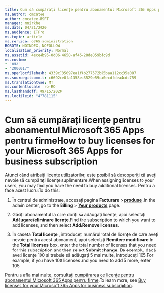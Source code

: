 ```yaml
---
title: Cum să cumpărați licențe pentru abonamentul Microsoft 365 Apps pentru firme
ms.author: cmcatee
author: cmcatee-MSFT
manager: mnirkhe
ms.date: 04/21/2020
ms.audience: ITPro
ms.topic: article
ms.service: o365-administration
ROBOTS: NOINDEX, NOFOLLOW
localization_priority: Normal
ms.assetid: 4ece4b95-0d06-4658-af45-28de859bdc9d
ms.custom:
- "652"
- "2000017"
ms.openlocfilehash: 4339c735097ea1f4b277572b65baa112cc35a087
ms.sourcegitcommit: c6692ce0fa1358ec3529e59ca0ecdfdea4cdc759
ms.translationtype: MT
ms.contentlocale: ro-RO
ms.lasthandoff: 09/15/2020
ms.locfileid: "47781115"
---
```

# <a name="how-to-buy-licenses-for-your-microsoft-365-apps-for-business-subscription"></a><span data-ttu-id="f3c23-102">Cum să cumpărați licențe pentru abonamentul Microsoft 365 Apps pentru firme</span><span class="sxs-lookup"><span data-stu-id="f3c23-102">How to buy licenses for your Microsoft 365 Apps for business subscription</span></span>

<span data-ttu-id="f3c23-103">Atunci când atribuiți licențe utilizatorilor, este posibil să descoperiți că aveți nevoie să cumpărați licențe suplimentare.</span><span class="sxs-lookup"><span data-stu-id="f3c23-103">When assigning licenses to your users, you may find you have the need to buy additional licenses.</span></span> <span data-ttu-id="f3c23-104">Pentru a face acest lucru:</span><span class="sxs-lookup"><span data-stu-id="f3c23-104">To do this:</span></span>
  
1. <span data-ttu-id="f3c23-105">În centrul de administrare, accesați pagina **Facturare** \> **[produse](https://go.microsoft.com/fwlink/p/?linkid=842054)** .</span><span class="sxs-lookup"><span data-stu-id="f3c23-105">In the admin center, go to the **Billing** \> **[Your products](https://go.microsoft.com/fwlink/p/?linkid=842054)** page.</span></span>

2. <span data-ttu-id="f3c23-106">Găsiți abonamentul la care doriți să adăugați licențe, apoi selectați **Adăugare/eliminare licențe**.</span><span class="sxs-lookup"><span data-stu-id="f3c23-106">Find the subscription to which you want to add licenses, and then select **Add/Remove licenses**.</span></span>

3. <span data-ttu-id="f3c23-107">În caseta **Total licențe** , introduceți numărul total de licențe de care aveți nevoie pentru acest abonament, apoi selectați **Remitere modificare**.</span><span class="sxs-lookup"><span data-stu-id="f3c23-107">In the **Total licenses** box, enter the total number of licenses that you need for this subscription and then select **Submit change**.</span></span> <span data-ttu-id="f3c23-108">De exemplu, dacă aveți licențe 100 și trebuie să adăugați 5 mai multe, introduceți 105.</span><span class="sxs-lookup"><span data-stu-id="f3c23-108">For example, if you have 100 licenses and you need to add 5 more, enter 105.</span></span>

<span data-ttu-id="f3c23-109">Pentru a afla mai multe, consultați [cumpărarea de licențe pentru abonamentul Microsoft 365 Apps pentru firme](https://docs.microsoft.com/microsoft-365/commerce/licenses/buy-licenses).</span><span class="sxs-lookup"><span data-stu-id="f3c23-109">To learn more, see [Buy licenses for your Microsoft 365 Apps for business subscription](https://docs.microsoft.com/microsoft-365/commerce/licenses/buy-licenses).</span></span>